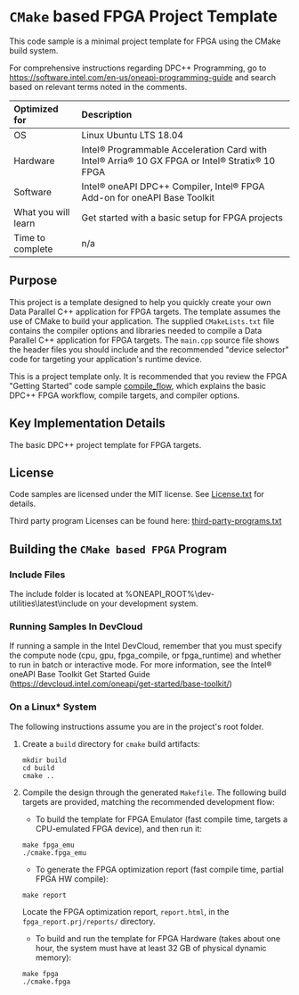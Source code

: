 # `CMake` based FPGA Project Template
This code sample is a minimal project template for FPGA using the CMake build system.

For comprehensive instructions regarding DPC++ Programming, go to https://software.intel.com/en-us/oneapi-programming-guide and search based on relevant terms noted in the comments.

| Optimized for                     | Description
|:---                               |:---
| OS                                | Linux Ubuntu LTS 18.04
| Hardware                          | Intel&reg; Programmable Acceleration Card with Intel&reg; Arria&reg; 10 GX FPGA or Intel&reg; Stratix&reg; 10 FPGA
| Software                          | Intel&reg; oneAPI DPC++ Compiler, Intel&reg; FPGA Add-on for oneAPI Base Toolkit
| What you will learn               | Get started with a basic setup for FPGA projects
| Time to complete                  | n/a

## Purpose
This project is a template designed to help you quickly create your own Data Parallel C++ application for FPGA targets. The template assumes the use of CMake to build your application. The supplied `CMakeLists.txt` file contains the compiler options and libraries needed to compile a Data Parallel C++ application for FPGA targets. The `main.cpp` source file shows the header files you should include and the recommended "device selector" code for targeting your application's runtime device.

This is a project template only. It is recommended that you review the FPGA "Getting Started" code sample  [compile_flow](https://github.com/oneapi-src/oneAPI-samples/tree/master/DirectProgramming/DPC%2B%2BFPGA/Tutorials/GettingStarted/fpga_compile), which explains the basic DPC++ FPGA workflow, compile targets, and compiler options.


## Key Implementation Details
The basic DPC++ project template for FPGA targets.

## License
Code samples are licensed under the MIT license. See
[License.txt](https://github.com/oneapi-src/oneAPI-samples/blob/master/License.txt) for details.

Third party program Licenses can be found here: [third-party-programs.txt](https://github.com/oneapi-src/oneAPI-samples/blob/master/third-party-programs.txt)

## Building the `CMake based FPGA` Program

### Include Files
The include folder is located at %ONEAPI_ROOT%\dev-utilities\latest\include on your development system.

### Running Samples In DevCloud
If running a sample in the Intel DevCloud, remember that you must specify the compute node (cpu, gpu, fpga_compile, or fpga_runtime) and whether to run in batch or interactive mode. For more information, see the Intel® oneAPI Base Toolkit Get Started Guide (https://devcloud.intel.com/oneapi/get-started/base-toolkit/)

### On a Linux* System
The following instructions assume you are in the project's root folder. 

1. Create a `build` directory for `cmake` build artifacts:

    ```
    mkdir build
    cd build
    cmake ..
    ```
2. Compile the design through the generated `Makefile`. The following build targets are provided, matching the recommended development flow:

   * To build the template for FPGA Emulator (fast compile time, targets a CPU-emulated FPGA device), and then run it:

    ```
    make fpga_emu
    ./cmake.fpga_emu
    ```

   * To generate the FPGA optimization report (fast compile time, partial FPGA HW compile):

    ```
    make report
    ```
    Locate the FPGA optimization report, `report.html`, in the `fpga_report.prj/reports/` directory.

   * To build and run the template for FPGA Hardware (takes about one hour, the system must have at least 32 GB of physical dynamic memory):

    ```
    make fpga
    ./cmake.fpga
    ```
